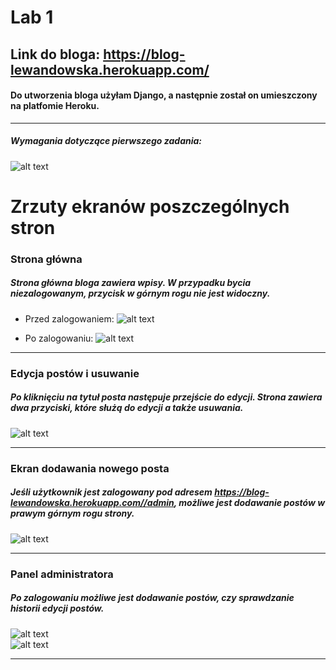 # Lab 1

## Link do bloga: https://blog-lewandowska.herokuapp.com/  
#### Do utworzenia bloga użyłam Django, a następnie został on umieszczony na platfomie Heroku. 


---
####
##### Wymagania dotyczące pierwszego zadania:
####

![alt text](https://i.imgur.com/5amOJqU.png)

# Zrzuty ekranów poszczególnych stron

### Strona główna
##### Strona główna bloga zawiera wpisy. W przypadku bycia niezalogowanym, przycisk w górnym rogu nie jest widoczny.
####

- Przed zalogowaniem:
![alt text](https://i.imgur.com/uCwNDK7.png)  

- Po zalogowaniu:
![alt text](https://i.imgur.com/j59VJR0.png)


---
### Edycja postów i usuwanie
##### Po kliknięciu na tytuł posta następuje przejście do edycji. Strona zawiera dwa przyciski, które służą do edycji a także usuwania.
####

![alt text](https://i.imgur.com/W8y8A9J.png)  


---
### Ekran dodawania nowego posta
##### Jeśli użytkownik jest zalogowany pod adresem https://blog-lewandowska.herokuapp.com//admin, możliwe jest dodawanie postów w prawym górnym rogu strony.

![alt text](https://i.imgur.com/xFLBCE0.png)  


---
### Panel administratora
##### Po zalogowaniu możliwe jest dodawanie postów, czy sprawdzanie historii edycji postów.  

![alt text](https://i.imgur.com/P4EFERL.png)  
![alt text](https://i.imgur.com/spvRRMp.png)


---